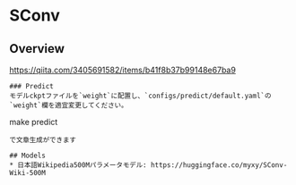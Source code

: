 # SConv

## Overview
https://qiita.com/3405691582/items/b41f8b37b99148e67ba9

```
### Predict
モデルckptファイルを`weight`に配置し、`configs/predict/default.yaml`の`weight`欄を適宜変更してください。
```
make predict
```
で文章生成ができます

## Models
* 日本語Wikipedia500Mパラメータモデル: https://huggingface.co/myxy/SConv-Wiki-500M